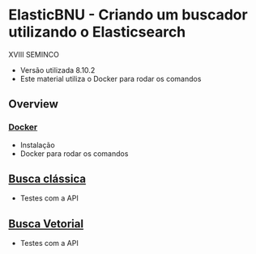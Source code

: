 # ElasticBNU - Criando um buscador utilizando o Elasticsearch
XVIII SEMINCO
- Versão utilizada 8.10.2
- Este material utiliza o Docker para rodar os comandos

## Overview

### [Docker](/kibana/seminco/2023/Docker.md)
- Instalação
- Docker para rodar os comandos

## [Busca clássica](/kibana/seminco/2023/BuscaClassica.md)
- Testes com a API

## [Busca Vetorial](/kibana/seminco/2023/BuscaVetorial.md)
- Testes com a API